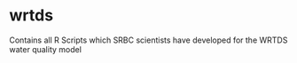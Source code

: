 # wrtds
Contains all R Scripts which SRBC scientists have developed for the WRTDS water quality model
